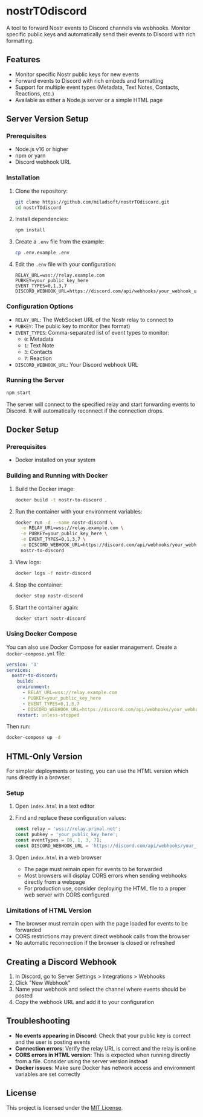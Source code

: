 # nostrTOdiscord

A tool to forward Nostr events to Discord channels via webhooks. Monitor specific public keys and automatically send their events to Discord with rich formatting.

## Features

- Monitor specific Nostr public keys for new events
- Forward events to Discord with rich embeds and formatting
- Support for multiple event types (Metadata, Text Notes, Contacts, Reactions, etc.)
- Available as either a Node.js server or a simple HTML page

## Server Version Setup

### Prerequisites

- Node.js v16 or higher
- npm or yarn
- Discord webhook URL

### Installation

1. Clone the repository:
   ```bash
   git clone https://github.com/miladsoft/nostrTOdiscord.git
   cd nostrTOdiscord
   ```

2. Install dependencies:
   ```bash
   npm install
   ```

3. Create a `.env` file from the example:
   ```bash
   cp .env.example .env
   ```

4. Edit the `.env` file with your configuration:
   ```
   RELAY_URL=wss://relay.example.com
   PUBKEY=your_public_key_here
   EVENT_TYPES=0,1,3,7
   DISCORD_WEBHOOK_URL=https://discord.com/api/webhooks/your_webhook_url
   ```

### Configuration Options

- `RELAY_URL`: The WebSocket URL of the Nostr relay to connect to
- `PUBKEY`: The public key to monitor (hex format)
- `EVENT_TYPES`: Comma-separated list of event types to monitor:
  - `0`: Metadata
  - `1`: Text Note
  - `3`: Contacts
  - `7`: Reaction
- `DISCORD_WEBHOOK_URL`: Your Discord webhook URL

### Running the Server

```bash
npm start
```

The server will connect to the specified relay and start forwarding events to Discord. It will automatically reconnect if the connection drops.

## Docker Setup

### Prerequisites

- Docker installed on your system

### Building and Running with Docker

1. Build the Docker image:
   ```bash
   docker build -t nostr-to-discord .
   ```

2. Run the container with your environment variables:
   ```bash
   docker run -d --name nostr-discord \
     -e RELAY_URL=wss://relay.example.com \
     -e PUBKEY=your_public_key_here \
     -e EVENT_TYPES=0,1,3,7 \
     -e DISCORD_WEBHOOK_URL=https://discord.com/api/webhooks/your_webhook_url \
     nostr-to-discord
   ```

3. View logs:
   ```bash
   docker logs -f nostr-discord
   ```

4. Stop the container:
   ```bash
   docker stop nostr-discord
   ```

5. Start the container again:
   ```bash
   docker start nostr-discord
   ```

### Using Docker Compose

You can also use Docker Compose for easier management. Create a `docker-compose.yml` file:

```yaml
version: '3'
services:
  nostr-to-discord:
    build: .
    environment:
      - RELAY_URL=wss://relay.example.com
      - PUBKEY=your_public_key_here
      - EVENT_TYPES=0,1,3,7
      - DISCORD_WEBHOOK_URL=https://discord.com/api/webhooks/your_webhook_url
    restart: unless-stopped
```

Then run:
```bash
docker-compose up -d
```

## HTML-Only Version

For simpler deployments or testing, you can use the HTML version which runs directly in a browser.

### Setup

1. Open `index.html` in a text editor
2. Find and replace these configuration values:
   ```javascript
   const relay = 'wss://relay.primal.net';
   const pubkey = 'your_public_key_here';
   const eventTypes = [0, 1, 3, 7];
   const DISCORD_WEBHOOK_URL = 'https://discord.com/api/webhooks/your_webhook_url';
   ```

3. Open `index.html` in a web browser
   - The page must remain open for events to be forwarded
   - Most browsers will display CORS errors when sending webhooks directly from a webpage
   - For production use, consider deploying the HTML file to a proper web server with CORS configured

### Limitations of HTML Version

- The browser must remain open with the page loaded for events to be forwarded
- CORS restrictions may prevent direct webhook calls from the browser
- No automatic reconnection if the browser is closed or refreshed

## Creating a Discord Webhook

1. In Discord, go to Server Settings > Integrations > Webhooks
2. Click "New Webhook"
3. Name your webhook and select the channel where events should be posted
4. Copy the webhook URL and add it to your configuration

## Troubleshooting

- **No events appearing in Discord**: Check that your public key is correct and the user is posting events
- **Connection errors**: Verify the relay URL is correct and the relay is online
- **CORS errors in HTML version**: This is expected when running directly from a file. Consider using the server version instead
- **Docker issues**: Make sure Docker has network access and environment variables are set correctly

## License

This project is licensed under the [MIT License](LICENSE).